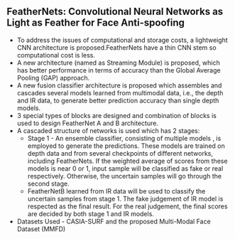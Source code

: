 ## FeatherNets: Convolutional Neural Networks as Light as Feather for Face Anti-spoofing

- To address the issues of computational and storage costs, a lightweight CNN architecture is proposed.FeatherNets have a thin CNN stem so computational cost is less.
- A new architecture (named as Streaming Module) is proposed, which has better performance in terms of accuracy than the Global Average Pooling (GAP) approach.
- A new fusion classifier architecture is proposed which assembles and cascades several models learned from multimodal data, i.e., the depth and IR data, to generate better prediction accuracy than single depth models.
- 3 special types of blocks are designed and combination of blocks is used to design FeatherNet A and B architecture.
- A cascaded structure of networks is used which has 2 stages:
    - Stage 1 - An ensemble classifier, consisting of multiple models , is employed to generate the predictions. These models are trained on depth data and from several checkpoints of different networks, including FeatherNets. If the weighted average of scores from these models is near 0 or 1, input sample will be classified as fake or real respectively. Otherwise, the uncertain samples will go through the second stage.
    - FeatherNetB learned from IR data will be used to classify the uncertain samples from stage 1. The fake judgement of IR model is respected as the final result. For the real judgement, the final scores are decided by both stage 1 and IR models.
- Datasets Used - CASIA-SURF and the proposed Multi-Modal Face Dataset (MMFD)
